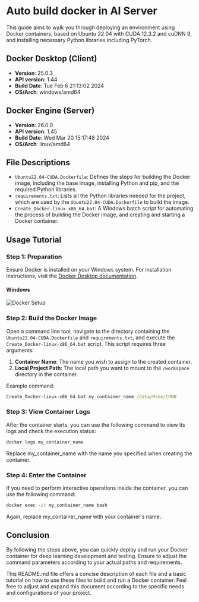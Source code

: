 # Auto build docker in AI Server
This guide aims to walk you through deploying an environment using Docker containers, based on Ubuntu 22.04 with CUDA 12.3.2 and cuDNN 9, and installing necessary Python libraries including PyTorch.

## Docker Desktop (Client)

- **Version**: 25.0.3
- **API version**: 1.44
- **Build Date**: Tue Feb  6 21:13:02 2024
- **OS/Arch**: windows/amd64

## Docker Engine (Server)

- **Version**: 26.0.0
- **API version**: 1.45
- **Build Date**: Wed Mar 20 15:17:48 2024
- **OS/Arch**: linux/amd64

## File Descriptions

- `Ubuntu22.04-CUDA.Dockerfile`: Defines the steps for building the Docker image, including the base image, installing Python and pip, and the required Python libraries.
- `requirements.txt`: Lists all the Python libraries needed for the project, which are used by the `Ubuntu22.04-CUDA.Dockerfile` to build the image.
- `Create_Docker-linux-x86_64.bat`: A Windows batch script for automating the process of building the Docker image, and creating and starting a Docker container.

## Usage Tutorial

### Step 1: Preparation

Ensure Docker is installed on your Windows system. For installation instructions, visit the [Docker Desktop documentation](https://docs.docker.com/desktop/).

#### Windows

![Docker Setup](https://plusteko365.sharepoint.com/:i:/s/AVIImageRecognitionDepartment/EU9B_fCb07VHkOY1oV-HBf8BGrhFHn6LtTSuSv6F0Qs6KA?e=BWsQHe)

### Step 2: Build the Docker Image

Open a command line tool, navigate to the directory containing the `Ubuntu22.04-CUDA.Dockerfile` and `requirements.txt`, and execute the `Create_Docker-linux-x86_64.bat` script. This script requires three arguments:

1. **Container Name**: The name you wish to assign to the created container.
2. **Local Project Path**: The local path you want to mount to the `/workspace` directory in the container.

Example command:

```cmd
Create_Docker-linux-x86_64.bat my_container_name /data/Mike/CRNN
```

### Step 3: View Container Logs

After the container starts, you can use the following command to view its logs and check the execution status:
```cmd
docker logs my_container_name
```
Replace my_container_name with the name you specified when creating the container.

### Step 4: Enter the Container

If you need to perform interactive operations inside the container, you can use the following command:
```cmd
docker exec -it my_container_name bash
```
Again, replace my_container_name with your container's name.

## Conclusion

By following the steps above, you can quickly deploy and run your Docker container for deep learning development and testing. Ensure to adjust the command parameters according to your actual paths and requirements.

This README.md file offers a concise description of each file and a basic tutorial on how to use these files to build and run a Docker container. Feel free to adjust and expand this document according to the specific needs and configurations of your project.
